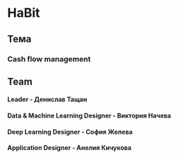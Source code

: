 # HaBit
<h2> Тема
  <h3> Cash flow management
<h2> Team
<h4> Leader - Денислав Тащан
<h4> Data & Machine Learning Designer - Виктория Начева
<h4> Deep Learning Designer - София Желева
<h4> Application Designer - Анелия Кичукова

